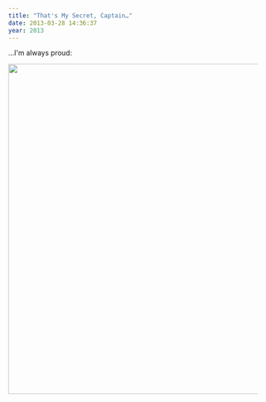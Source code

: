 ```yaml
---
title: "That's My Secret, Captain…"
date: 2013-03-28 14:36:37
year: 2013
---
```

<p>…I'm always proud:</p>
<p><img title="The Avengers" src="{{'/files/2013/03/a.png' | relative_url}}" alt="" width="897" height="665" /></p>
